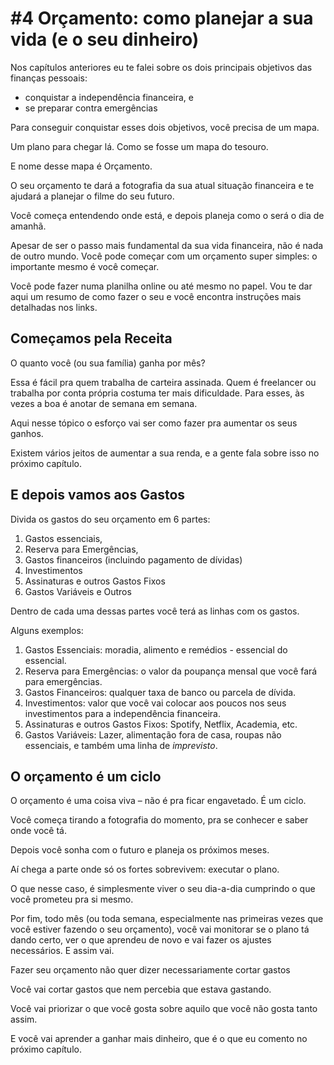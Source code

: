 # #4 Orçamento: como planejar a sua vida (e o seu dinheiro)

Nos capítulos anteriores eu te falei sobre os dois principais objetivos das finanças pessoais:

- conquistar a independência financeira, e
- se preparar contra emergências

Para conseguir conquistar esses dois objetivos, você precisa de um mapa.

Um plano para chegar lá. Como se fosse um mapa do tesouro.

E nome desse mapa é Orçamento.

O seu orçamento te dará a fotografia da sua atual situação financeira e te ajudará a planejar o filme do seu futuro.

Você começa entendendo onde está, e depois planeja como o será o dia de amanhã.

Apesar de ser o passo mais fundamental da sua vida financeira, não é nada de outro mundo. Você pode começar com um orçamento super simples: o importante mesmo é você começar.

Você pode fazer numa planilha online ou até mesmo no papel. Vou te dar aqui um resumo de como fazer o seu e você encontra instruções mais detalhadas nos links.

## Começamos pela Receita

O quanto você (ou sua família) ganha por mês?

Essa é fácil pra quem trabalha de carteira assinada. Quem é freelancer ou trabalha por conta própria costuma ter mais dificuldade. Para esses, às vezes a boa é anotar de semana em semana.

Aqui nesse tópico o esforço vai ser como fazer pra aumentar os seus ganhos.

Existem vários jeitos de aumentar a sua renda, e a gente fala sobre isso no próximo capítulo.

## E depois vamos aos Gastos

Divida os gastos do seu orçamento em 6 partes:

1. Gastos essenciais,
2. Reserva para Emergências,
3. Gastos financeiros (incluindo pagamento de dívidas)
4. Investimentos
5. Assinaturas e outros Gastos Fixos
6. Gastos Variáveis e Outros

Dentro de cada uma dessas partes você terá as linhas com os gastos.

Alguns exemplos:

1. Gastos Essenciais: moradia, alimento e remédios - essencial do essencial.
2. Reserva para Emergências: o valor da poupança mensal que você fará para emergências.
3. Gastos Financeiros: qualquer taxa de banco ou parcela de dívida.
4. Investimentos: valor que você vai colocar aos poucos nos seus investimentos para a independência financeira.
5. Assinaturas e outros Gastos Fixos: Spotify, Netflix, Academia, etc.
6. Gastos Variáveis: Lazer, alimentação fora de casa, roupas não essenciais, e também uma linha de *imprevisto*.

## O orçamento é um ciclo

O orçamento é uma coisa viva – não é pra ficar engavetado. É um ciclo.

Você começa tirando a fotografia do momento, pra se conhecer e saber onde você tá.

Depois você sonha com o futuro e planeja os próximos meses.

Aí chega a parte onde só os fortes sobrevivem: executar o plano.

O que nesse caso, é simplesmente viver o seu dia-a-dia cumprindo o que você prometeu pra si mesmo.

Por fim, todo mês (ou toda semana, especialmente nas primeiras vezes que você estiver fazendo o seu orçamento), você vai monitorar se o plano tá dando certo, ver o que aprendeu de novo e vai fazer os ajustes necessários. E assim vai.

Fazer seu orçamento não quer dizer necessariamente cortar gastos

Você vai cortar gastos que nem percebia que estava gastando.

Você vai priorizar o que você gosta sobre aquilo que você não gosta tanto assim.

E você vai aprender a ganhar mais dinheiro, que é o que eu comento no próximo capítulo.